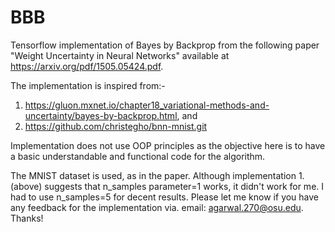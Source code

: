 # BBB

Tensorflow implementation of Bayes by Backprop from the following paper "Weight Uncertainty in Neural Networks" available at https://arxiv.org/pdf/1505.05424.pdf.

The implementation is inspired from:-
1. https://gluon.mxnet.io/chapter18_variational-methods-and-uncertainty/bayes-by-backprop.html, and
2. https://github.com/christegho/bnn-mnist.git

Implementation does not use OOP principles as the objective here is to have a basic understandable and functional code for the algorithm.

The MNIST dataset is used, as in the paper. Although implementation 1. (above) suggests that n_samples parameter=1 works, 
it didn't work for me. I had to use n_samples=5 for decent results.
Please let me know if you have any feedback for the implementation via. email: agarwal.270@osu.edu.
Thanks!
